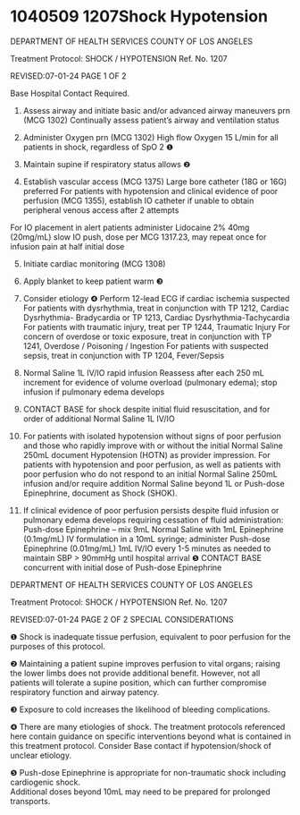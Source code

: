 # 1040509 1207Shock Hypotension

DEPARTMENT OF HEALTH SERVICES 
COUNTY OF LOS ANGELES 
 
Treatment Protocol: SHOCK / HYPOTENSION Ref. No. 1207 
 
 
 
 
 
 
REVISED:07-01-24 PAGE 1 OF 2 
 
Base Hospital Contact Required. 
 
1. Assess airway and initiate basic and/or advanced airway maneuvers prn (MCG 1302) 
Continually assess patient’s airway and ventilation status 
 
2. Administer Oxygen prn (MCG 1302) 
High flow Oxygen 15 L/min for all patients in shock, regardless of SpO
2
 ❶ 
 
3. Maintain supine if respiratory status allows ❷ 
 
4. Establish vascular access (MCG 1375) 
Large bore catheter (18G or 16G) preferred 
For patients with hypotension and clinical evidence of poor perfusion (MCG 1355), establish IO 
catheter if unable to obtain peripheral venous access after 2 attempts 
 
For IO placement in alert patients administer Lidocaine 2% 40mg (20mg/mL) slow IO push, 
dose per MCG 1317.23, may repeat once for infusion pain at half initial dose 
 
5. Initiate cardiac monitoring (MCG 1308) 
 
6. Apply blanket to keep patient warm ❸ 
 
7. Consider etiology ❹ 
Perform 12-lead ECG if cardiac ischemia suspected 
For patients with dysrhythmia, treat in conjunction with TP 1212, Cardiac Dysrhythmia-
Bradycardia or TP 1213, Cardiac Dysrhythmia-Tachycardia 
For patients with traumatic injury, treat per TP 1244, Traumatic Injury 
For concern of overdose or toxic exposure, treat in conjunction with TP 1241, Overdose / 
Poisoning / Ingestion 
For patients with suspected sepsis, treat in conjunction with TP 1204, Fever/Sepsis 
 
8. Normal Saline 1L IV/IO rapid infusion 
Reassess after each 250 mL increment for evidence of volume overload (pulmonary edema); 
stop infusion if pulmonary edema develops 
 
9. CONTACT BASE for shock despite initial fluid resuscitation, and for order of additional Normal 
Saline 1L IV/IO 
 
10. For patients with isolated hypotension without signs of poor perfusion and those who rapidly 
improve with or without the initial Normal Saline 250mL document Hypotension (HOTN) as 
provider impression. For patients with hypotension and poor perfusion, as well as patients with 
poor perfusion who do not respond to an initial Normal Saline 250mL infusion and/or require 
addition Normal Saline beyond 1L or Push-dose Epinephrine, document as Shock (SHOK). 
 
11. If clinical evidence of poor perfusion persists despite fluid infusion or pulmonary edema develops 
requiring cessation of fluid administration: 
Push-dose Epinephrine – mix 9mL Normal Saline with 1mL Epinephrine (0.1mg/mL) IV 
formulation in a 10mL syringe; administer Push-dose Epinephrine (0.01mg/mL) 1mL IV/IO 
every 1-5 minutes as needed to maintain SBP > 90mmHg until hospital arrival ❺ 
CONTACT BASE concurrent with initial dose of Push-dose Epinephrine 

DEPARTMENT OF HEALTH SERVICES 
COUNTY OF LOS ANGELES 
 
Treatment Protocol: SHOCK / HYPOTENSION Ref. No. 1207 
 
 
 
 
 
 
REVISED:07-01-24 PAGE 2 OF 2 
SPECIAL CONSIDERATIONS 
 
❶   Shock is inadequate tissue perfusion, equivalent to poor perfusion for the purposes of this protocol. 
 
❷    Maintaining a patient supine improves perfusion to vital organs; raising the lower limbs does not 
provide additional benefit. However, not all patients will tolerate a supine position, which can further 
compromise respiratory function and airway patency.  
 
❸ Exposure to cold increases the likelihood of bleeding complications. 
 
❹ There are many etiologies of shock. The treatment protocols referenced here contain guidance on 
specific interventions beyond what is contained in this treatment protocol. Consider Base contact if 
hypotension/shock of unclear etiology. 
 
❺   Push-dose Epinephrine is appropriate for non-traumatic shock including cardiogenic shock.  
Additional doses beyond 10mL may need to be prepared for prolonged transports.
